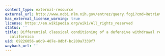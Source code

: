 ```yaml
---
content_type: external-resource
external_url: http://www.ncbi.nlm.nih.gov/entrez/query.fcgi?cmd=Retrieve&db=PubMed&dopt=Citation&list_uids=6681571
has_external_license_warning: true
license: https://en.wikipedia.org/wiki/All_rights_reserved
status: ''
title: Differential classical conditioning of a defensive withdrawal reflex in Aplysia
  californica
uid: 09226056-a0d9-407e-8dbf-bc289a7339f7
wayback_url: ''
---
```

